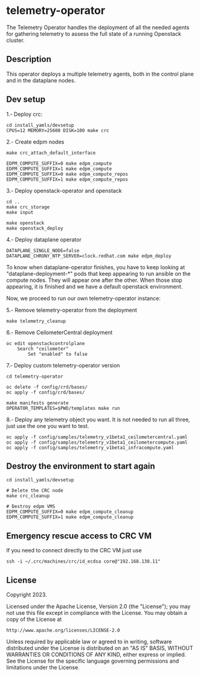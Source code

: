 # telemetry-operator
The Telemetry Operator handles the deployment of all the needed agents for gathering telemetry to assess the full state of a running Openstack cluster.

## Description
This operator deploys a multiple telemetry agents, both in the control plane and in the dataplane nodes.

## Dev setup
1.- Deploy crc:
```
cd install_yamls/devsetup
CPUS=12 MEMORY=25600 DISK=100 make crc
```

2.- Create edpm nodes
```
make crc_attach_default_interface

EDPM_COMPUTE_SUFFIX=0 make edpm_compute
EDPM_COMPUTE_SUFFIX=1 make edpm_compute
EDPM_COMPUTE_SUFFIX=0 make edpm_compute_repos
EDPM_COMPUTE_SUFFIX=1 make edpm_compute_repos
```

3.- Deploy openstack-operator and openstack
```
cd ..
make crc_storage
make input

make openstack
make openstack_deploy
```

4.- Deploy dataplane operator
```
DATAPLANE_SINGLE_NODE=false DATAPLANE_CHRONY_NTP_SERVER=clock.redhat.com make edpm_deploy
```
To know when dataplane-operator finishes, you have to keep looking at "dataplane-deployment-*" pods that keep appearing to run ansible on the compute nodes. They will appear one after the other. When those stop appearing, it is finished and we have a default openstack environment.

Now, we proceed to run our own telemetry-operator instance:

5.- Remove telemetry-operator from the deployment
```
make telemetry_cleanup
```

6.- Remove CeilometerCentral deployment
```
oc edit openstackcontrolplane
	Search "ceilometer"
		Set "enabled" to false
```

7.- Deploy custom telemetry-operator version
```
cd telemetry-operator

oc delete -f config/crd/bases/
oc apply -f config/crd/bases/

make manifests generate
OPERATOR_TEMPLATES=$PWD/templates make run
```

8.- Deploy any telemetry object you want. It is not needed to run all three, just use the one you want to test.
```
oc apply -f config/samples/telemetry_v1beta1_ceilometercentral.yaml
oc apply -f config/samples/telemetry_v1beta1_ceilometercompute.yaml
oc apply -f config/samples/telemetry_v1beta1_infracompute.yaml
```

## Destroy the environment to start again
```
cd install_yamls/devsetup

# Delete the CRC node
make crc_cleanup

# Destroy edpm VMS
EDPM_COMPUTE_SUFFIX=0 make edpm_compute_cleanup
EDPM_COMPUTE_SUFFIX=1 make edpm_compute_cleanup
```

## Emergency rescue access to CRC VM
If you need to connect directly to the CRC VM just use
```
ssh -i ~/.crc/machines/crc/id_ecdsa core@"192.168.130.11"
```

## License

Copyright 2023.

Licensed under the Apache License, Version 2.0 (the "License");
you may not use this file except in compliance with the License.
You may obtain a copy of the License at

    http://www.apache.org/licenses/LICENSE-2.0

Unless required by applicable law or agreed to in writing, software
distributed under the License is distributed on an "AS IS" BASIS,
WITHOUT WARRANTIES OR CONDITIONS OF ANY KIND, either express or implied.
See the License for the specific language governing permissions and
limitations under the License.

